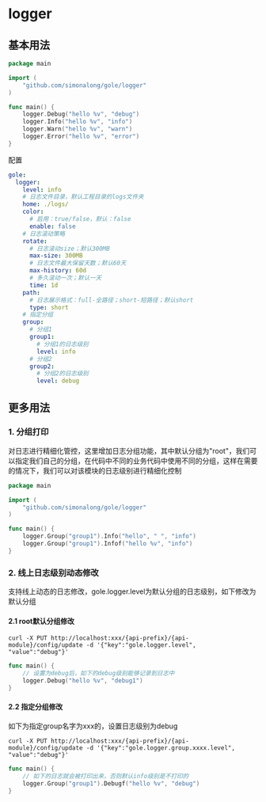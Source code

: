 # logger

## 基本用法
```go
package main

import (
    "github.com/simonalong/gole/logger"
)

func main() {
    logger.Debug("hello %v", "debug")
    logger.Info("hello %v", "info")
    logger.Warn("hello %v", "warn")
    logger.Error("hello %v", "error")
}
```
配置
```yaml
gole:
  logger:
    level: info
    # 日志文件目录，默认工程目录的logs文件夹
    home: ./logs/
    color:
      # 启用：true/false，默认：false
      enable: false
    # 日志滚动策略
    rotate:
      # 日志滚动size；默认300MB
      max-size: 300MB
      # 日志文件最大保留天数；默认60天
      max-history: 60d
      # 多久滚动一次；默认一天
      time: 1d
    path:
      # 日志展示格式：full-全路径；short-短路径；默认short
      type: short
    # 指定分组
    group:
      # 分组1
      group1:
        # 分组1的日志级别
        level: info
      # 分组2
      group2:
        # 分组2的日志级别
        level: debug
```

## 更多用法
### 1. 分组打印
对日志进行精细化管控，这里增加日志分组功能，其中默认分组为"root"，我们可以指定我们自己的分组，在代码中不同的业务代码中使用不同的分组，这样在需要的情况下，我们可以对该模块的日志级别进行精细化控制
```go
package main

import (
    "github.com/simonalong/gole/logger"
)

func main() {
    logger.Group("group1").Info("hello", " ", "info")
    logger.Group("group1").Infof("hello %v", "info")
}
```
### 2. 线上日志级别动态修改
支持线上动态的日志修改，gole.logger.level为默认分组的日志级别，如下修改为默认分组
#### 2.1 root默认分组修改
```shell
curl -X PUT http://localhost:xxx/{api-prefix}/{api-module}/config/update -d '{"key":"gole.logger.level", "value":"debug"}'
```
```go
func main() {
    // 设置为debug后，如下的debug级别能够记录到日志中
    logger.Debug("hello %v", "debug1")
}
```

#### 2.2 指定分组修改
如下为指定group名字为xxx的，设置日志级别为debug
```shell
curl -X PUT http://localhost:xxx/{api-prefix}/{api-module}/config/update -d '{"key":"gole.logger.group.xxxx.level", "value":"debug"}'
```
```go
func main() {
    // 如下的日志就会被打印出来，否则默认info级别是不打印的
    logger.Group("group1").Debugf("hello %v", "debug")
}
```
